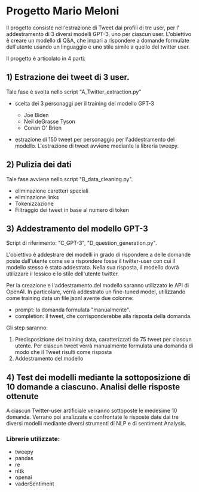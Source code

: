 # Progetto Mario Meloni

Il progetto consiste nell'estrazione di Tweet dai profili di tre user, per l' addestramento di 3 diversi modelli GPT-3, uno per ciascun
user. L'obiettivo è creare un modello di Q&A, che impari a rispondere a domande formulate dell'utente usando un linguaggio e uno stile
simile a quello del twitter user.


Il progetto è articolato in 4 parti:

## 1) Estrazione dei tweet di 3 user.

Tale fase è svolta nello script "A_Twitter_extraction.py"

- scelta dei 3 personaggi per il training del  modello GPT-3
  - Joe Biden
  - Neil deGrasse Tyson
  - Conan O' Brien

- estrazione di 150 tweet per personaggio per l'addestramento del modello.
L'estrazione di tweet avviene mediante la libreria tweepy.


## 2) Pulizia dei dati

Tale fase avviene nello script "B_data_cleaning.py".

- eliminazione caretteri speciali
- eliminazione links
- Tokenizzazione
- Filtraggio dei tweet in base al numero di token

## 3) Addestramento del modello GPT-3

Script di riferimento: "C_GPT-3", "D_question_generation.py". 

L'obiettivo è addestrare dei modelli in grado di rispondere a delle domande poste dall'utente come se a rispondere fosse
il twitter-user con cui il modello stesso è stato addestrato. Nella sua risposta, il modello dovrà utilizzare il lessico e lo stile dell'utente twitter.

Per la creazione e l'addestramento del modello saranno utilizzato le API di OpenAI.
In particolare, verrà addestrato un fine-tuned model, utilizzando come training data un file jsonl avente due colonne: 
- prompt: la domanda formulata "manualmente".
- completion: il tweet, che corrisponderebbe alla risposta della domanda.

Gli step saranno:

1) Predisposizione  dei training data, caratterizzati da 75 tweet per ciascun utente. Per ciascun tweet verrà manualmente formulata una domanda di modo che il Tweet risulti come risposta
2) Addestramento del modello

## 4) Test dei modelli mediante la sottoposizione di 10 domande a ciascuno. Analisi delle risposte ottenute

A ciascun Twitter-user artificiale verranno sottoposte le medesime 10 domande.
Verrano poi analizzate e confrontate le risposte date dai tre diversi modelli mediante diversi strumenti di NLP e di sentiment Analysis.


### Librerie utilizzate:

- tweepy
- pandas
- re
- nltk
- openai
- vaderSentiment



